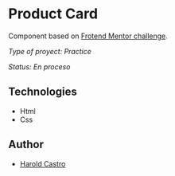 # Product Card
Component based on [Frotend Mentor challenge](https://www.frontendmentor.io/challenges/product-preview-card-component-GO7UmttRfa).

_Type of proyect: Practice_

_Status: En proceso_

## Technologies
- Html
- Css

## Author
- [Harold Castro](https://github.com/HaroldsCode)